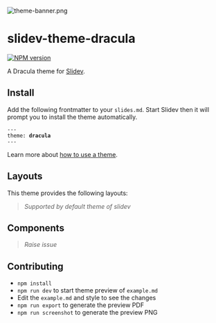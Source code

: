 ![theme-banner.png](https://user-images.githubusercontent.com/47495003/216353479-1d9987bc-60f3-413c-af93-07a5a3b1ac04.png)

# slidev-theme-dracula

[![NPM version](https://img.shields.io/npm/v/slidev-theme-dracula?color=bd93f9&label=)](https://www.npmjs.com/package/slidev-theme-dracula)

A Dracula theme for [Slidev](https://github.com/slidevjs/slidev).

<!--
  Learn more about how to write a theme:
  https://sli.dev/themes/write-a-theme.html
--->

<!--
  run `npm run dev` to check out the slides for more details of how to start writing a theme
-->

<!--
  Put some screenshots here to demonstrate your theme

  Live demo: [...]
-->

## Install

Add the following frontmatter to your `slides.md`. Start Slidev then it will prompt you to install the theme automatically.

<pre><code>---
theme: <b>dracula</b>
---</code></pre>

Learn more about [how to use a theme](https://sli.dev/themes/use).

## Layouts

This theme provides the following layouts:

> _Supported by default theme of slidev_

## Components

> _Raise issue_

## Contributing

- `npm install`
- `npm run dev` to start theme preview of `example.md`
- Edit the `example.md` and style to see the changes
- `npm run export` to generate the preview PDF
- `npm run screenshot` to generate the preview PNG
